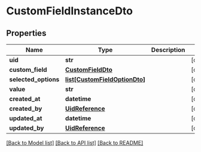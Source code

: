 # CustomFieldInstanceDto

## Properties
Name | Type | Description | Notes
------------ | ------------- | ------------- | -------------
**uid** | **str** |  | [optional] 
**custom_field** | [**CustomFieldDto**](CustomFieldDto.md) |  | [optional] 
**selected_options** | [**list[CustomFieldOptionDto]**](CustomFieldOptionDto.md) |  | [optional] 
**value** | **str** |  | [optional] 
**created_at** | **datetime** |  | [optional] 
**created_by** | [**UidReference**](UidReference.md) |  | [optional] 
**updated_at** | **datetime** |  | [optional] 
**updated_by** | [**UidReference**](UidReference.md) |  | [optional] 

[[Back to Model list]](../README.md#documentation-for-models) [[Back to API list]](../README.md#documentation-for-api-endpoints) [[Back to README]](../README.md)

